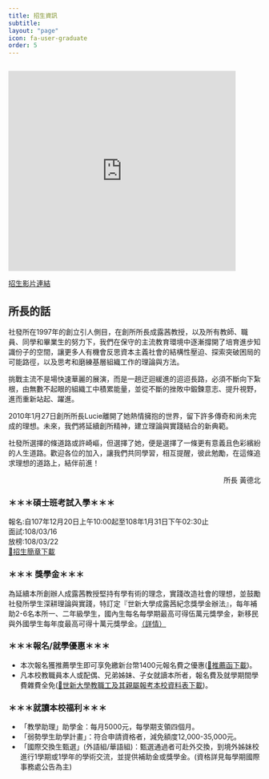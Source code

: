 ```yaml
---
title: 招生資訊
subtitle: 
layout: "page"
icon: fa-user-graduate
order: 5
---
```


<span class="image"><img src="{{ 'assets/images/stillopen.jpg' | relative_url }}" alt="" /></span>

<iframe width="90%" height="400" src="https://www.youtube.com/embed/PAXZF5wAjzU" frameborder="0" allow="accelerometer; autoplay; encrypted-media; gyroscope; picture-in-picture" allowfullscreen></iframe>

[招生影片連結](https://youtu.be/PAXZF5wAjzU)

## 所長的話

社發所在1997年的創立引人側目，在創所所長成露茜教授，以及所有教師、職員、同學和畢業生的努力下，我們在保守的主流教育環境中逐漸撐開了培育進步知識份子的空間，讓更多人有機會反思資本主義社會的結構性壓迫、探索突破困局的可能路徑，以及思考和磨練基層組織工作的理論與方法。

挑戰主流不是場快速華麗的展演，而是一趟迂迴緩進的迢迢長路，必須不斷向下紮根，由無數不起眼的組織工中積累能量，並從不斷的挫敗中鍛鍊意志、提升視野，進而重新站起、躍進。

2010年1月27日創所所長Lucie離開了她熱情擁抱的世界，留下許多傳奇和尚未完成的理想。未來，我們將延續創所精神，建立理論與實踐結合的新典範。

社發所選擇的條道路或許崎嶇，但選擇了她，便是選擇了一條更有意義且色彩繽紛的人生道路。歡迎各位的加入，讓我們共同學習，相互提醒，彼此勉勵，在這條追求理想的道路上，結伴前進！

<p align="right">所長 黃德北  </p>

### ＊＊＊碩士班考試入學＊＊＊

報名:自107年12月20日上午10:00起至108年1月31日下午02:30止  
面試:108/03/16  
放榜:108/03/22  
[📄招生簡章下載](download/108碩士班招生簡章(公告).pdf)

### ＊＊＊ 獎學金＊＊＊ 

為延續本所創辦人成露茜教授堅持有學有術的理念，實踐改造社會的理想，並鼓勵社發所學生深耕理論與實踐，特訂定『世新大學成露茜紀念獎學金辦法』，每年補助2-6名本所一、二年級學生，國內生每名每學期最高可得伍萬元獎學金，新移民與外國學生每年度最高可得十萬元獎學金。[（詳情）](rules/scholarship.html)

### ＊＊＊報名/就學優惠＊＊＊

- 本次報名獲推薦學生即可享免繳新台幣1400元報名費之優惠([📝推薦函下載](download/碩士班入學推薦函.docx))。
- 凡本校教職員本人或配偶、兄弟姊妹、子女就讀本所者，報名費及就學期間學費雜費全免([📝世新大學教職工及其親屬報考本校資料表下載](download/教職工及其親屬資料表.doc))。

### ＊＊＊就讀本校福利＊＊＊
- 「教學助理」助學金：每月5000元，每學期支領四個月。
- 「弱勢學生助學計畫」：符合申請資格者，減免額度12,000-35,000元。
- 「國際交換生甄選」(外語組/華語組)：甄選通過者可赴外交換，到境外姊妹校進行1學期或1學年的學術交流，並提供補助金或獎學金。(資格詳見每學期國際事務處公告為主)
	

